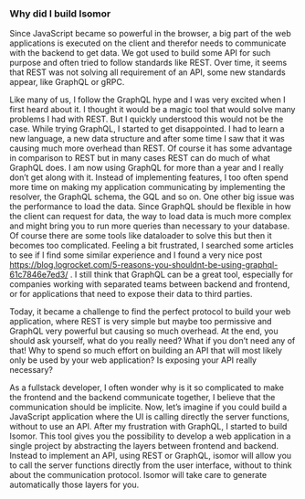 ### Why did I build Isomor

Since JavaScript became so powerful in the browser, a big part of the web applications is executed on the client and therefor needs to communicate with the backend to get data. We got used to build some API for such purpose and often tried to follow standards like REST. Over time, it seems that REST was not solving all requirement of an API, some new standards appear, like GraphQL or gRPC.

Like many of us, I follow the GraphQL hype and I was very excited when I first heard about it. I thought it would be a magic tool that would solve many problems I had with REST. But I quickly understood this would not be the case. While trying GraphQL, I started to get disappointed. I had to learn a new language, a new data structure and after some time I saw that it was causing much more overhead than REST. Of course it has some advantage in comparison to REST but in many cases REST can do much of what GraphQL does. I am now using GraphQL for more than a year and I really don’t get along with it. Instead of implementing features, I too often spend more time on making my application communicating by implementing the resolver, the GraphQL schema, the GQL and so on. One other big issue was the performance to load the data. Since GraphQL should be flexible in how the client can request for data, the way to load data is much more complex and might bring you to run more queries than necessary to your database. Of course there are some tools like dataloader to solve this but then it becomes too complicated. Feeling a bit frustrated, I searched some articles to see if I find some similar experience and I found a very nice post https://blog.logrocket.com/5-reasons-you-shouldnt-be-using-graphql-61c7846e7ed3/ . I still think that GraphQL can be a great tool, especially for companies working with separated teams between backend and frontend, or for applications that need to expose their data to third parties.

Today, it became a challenge to find the perfect protocol to build your web application, where REST is very simple but maybe too permissive and GraphQL very powerful but causing so much overhead. At the end, you should ask yourself, what do you really need? What if you don’t need any of that! Why to spend so much effort on building an API that will most likely only be used by your web application? Is exposing your API really necessary?

As a fullstack developer, I often wonder why is it so complicated to make the frontend and the backend communicate together, I believe that the communication should be implicite. Now, let’s imagine if you could build a JavaScript application where the UI is calling directly the server functions, without to use an API. After my frustration with GraphQL, I started to build Isomor. This tool gives you the possibility to develop a web application in a single project by abstracting the layers between frontend and backend. Instead to implement an API, using REST or GraphQL, isomor will allow you to call the server functions directly from the user interface, without to think about the communication protocol. Isomor will take care to generate automatically those layers for you.